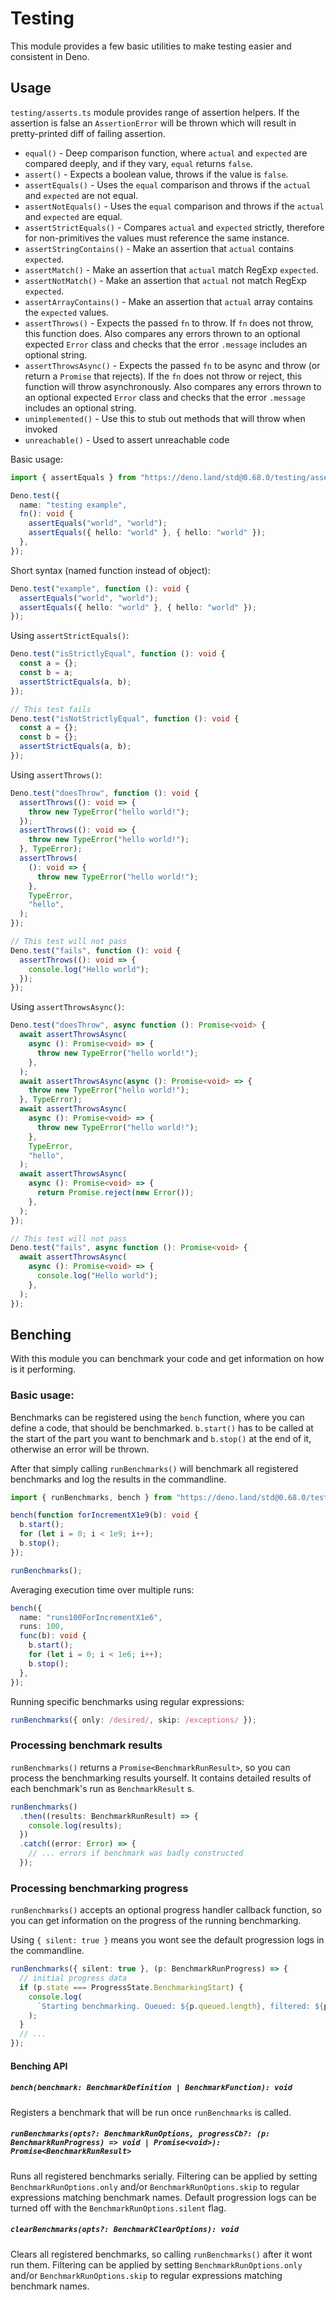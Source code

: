 # Testing

This module provides a few basic utilities to make testing easier and consistent
in Deno.

## Usage

`testing/asserts.ts` module provides range of assertion helpers. If the
assertion is false an `AssertionError` will be thrown which will result in
pretty-printed diff of failing assertion.

- `equal()` - Deep comparison function, where `actual` and `expected` are
  compared deeply, and if they vary, `equal` returns `false`.
- `assert()` - Expects a boolean value, throws if the value is `false`.
- `assertEquals()` - Uses the `equal` comparison and throws if the `actual` and
  `expected` are not equal.
- `assertNotEquals()` - Uses the `equal` comparison and throws if the `actual`
  and `expected` are equal.
- `assertStrictEquals()` - Compares `actual` and `expected` strictly, therefore
  for non-primitives the values must reference the same instance.
- `assertStringContains()` - Make an assertion that `actual` contains
  `expected`.
- `assertMatch()` - Make an assertion that `actual` match RegExp `expected`.
- `assertNotMatch()` - Make an assertion that `actual` not match RegExp
  `expected`.
- `assertArrayContains()` - Make an assertion that `actual` array contains the
  `expected` values.
- `assertThrows()` - Expects the passed `fn` to throw. If `fn` does not throw,
  this function does. Also compares any errors thrown to an optional expected
  `Error` class and checks that the error `.message` includes an optional
  string.
- `assertThrowsAsync()` - Expects the passed `fn` to be async and throw (or
  return a `Promise` that rejects). If the `fn` does not throw or reject, this
  function will throw asynchronously. Also compares any errors thrown to an
  optional expected `Error` class and checks that the error `.message` includes
  an optional string.
- `unimplemented()` - Use this to stub out methods that will throw when invoked
- `unreachable()` - Used to assert unreachable code

Basic usage:

```ts
import { assertEquals } from "https://deno.land/std@0.68.0/testing/asserts.ts";

Deno.test({
  name: "testing example",
  fn(): void {
    assertEquals("world", "world");
    assertEquals({ hello: "world" }, { hello: "world" });
  },
});
```

Short syntax (named function instead of object):

```ts
Deno.test("example", function (): void {
  assertEquals("world", "world");
  assertEquals({ hello: "world" }, { hello: "world" });
});
```

Using `assertStrictEquals()`:

```ts
Deno.test("isStrictlyEqual", function (): void {
  const a = {};
  const b = a;
  assertStrictEquals(a, b);
});

// This test fails
Deno.test("isNotStrictlyEqual", function (): void {
  const a = {};
  const b = {};
  assertStrictEquals(a, b);
});
```

Using `assertThrows()`:

```ts
Deno.test("doesThrow", function (): void {
  assertThrows((): void => {
    throw new TypeError("hello world!");
  });
  assertThrows((): void => {
    throw new TypeError("hello world!");
  }, TypeError);
  assertThrows(
    (): void => {
      throw new TypeError("hello world!");
    },
    TypeError,
    "hello",
  );
});

// This test will not pass
Deno.test("fails", function (): void {
  assertThrows((): void => {
    console.log("Hello world");
  });
});
```

Using `assertThrowsAsync()`:

```ts
Deno.test("doesThrow", async function (): Promise<void> {
  await assertThrowsAsync(
    async (): Promise<void> => {
      throw new TypeError("hello world!");
    },
  );
  await assertThrowsAsync(async (): Promise<void> => {
    throw new TypeError("hello world!");
  }, TypeError);
  await assertThrowsAsync(
    async (): Promise<void> => {
      throw new TypeError("hello world!");
    },
    TypeError,
    "hello",
  );
  await assertThrowsAsync(
    async (): Promise<void> => {
      return Promise.reject(new Error());
    },
  );
});

// This test will not pass
Deno.test("fails", async function (): Promise<void> {
  await assertThrowsAsync(
    async (): Promise<void> => {
      console.log("Hello world");
    },
  );
});
```

## Benching

With this module you can benchmark your code and get information on how is it
performing.

### Basic usage:

Benchmarks can be registered using the `bench` function, where you can define a
code, that should be benchmarked. `b.start()` has to be called at the start of
the part you want to benchmark and `b.stop()` at the end of it, otherwise an
error will be thrown.

After that simply calling `runBenchmarks()` will benchmark all registered
benchmarks and log the results in the commandline.

```ts
import { runBenchmarks, bench } from "https://deno.land/std@0.68.0/testing/bench.ts";

bench(function forIncrementX1e9(b): void {
  b.start();
  for (let i = 0; i < 1e9; i++);
  b.stop();
});

runBenchmarks();
```

Averaging execution time over multiple runs:

```ts
bench({
  name: "runs100ForIncrementX1e6",
  runs: 100,
  func(b): void {
    b.start();
    for (let i = 0; i < 1e6; i++);
    b.stop();
  },
});
```

Running specific benchmarks using regular expressions:

```ts
runBenchmarks({ only: /desired/, skip: /exceptions/ });
```

### Processing benchmark results

`runBenchmarks()` returns a `Promise<BenchmarkRunResult>`, so you can process
the benchmarking results yourself. It contains detailed results of each
benchmark's run as `BenchmarkResult` s.

```ts
runBenchmarks()
  .then((results: BenchmarkRunResult) => {
    console.log(results);
  })
  .catch((error: Error) => {
    // ... errors if benchmark was badly constructed
  });
```

### Processing benchmarking progress

`runBenchmarks()` accepts an optional progress handler callback function, so you
can get information on the progress of the running benchmarking.

Using `{ silent: true }` means you wont see the default progression logs in the
commandline.

```ts
runBenchmarks({ silent: true }, (p: BenchmarkRunProgress) => {
  // initial progress data
  if (p.state === ProgressState.BenchmarkingStart) {
    console.log(
      `Starting benchmarking. Queued: ${p.queued.length}, filtered: ${p.filtered}`,
    );
  }
  // ...
});
```

#### Benching API

##### `bench(benchmark: BenchmarkDefinition | BenchmarkFunction): void`

Registers a benchmark that will be run once `runBenchmarks` is called.

##### `runBenchmarks(opts?: BenchmarkRunOptions, progressCb?: (p: BenchmarkRunProgress) => void | Promise<void>): Promise<BenchmarkRunResult>`

Runs all registered benchmarks serially. Filtering can be applied by setting
`BenchmarkRunOptions.only` and/or `BenchmarkRunOptions.skip` to regular
expressions matching benchmark names. Default progression logs can be turned off
with the `BenchmarkRunOptions.silent` flag.

##### `clearBenchmarks(opts?: BenchmarkClearOptions): void`

Clears all registered benchmarks, so calling `runBenchmarks()` after it wont run
them. Filtering can be applied by setting `BenchmarkRunOptions.only` and/or
`BenchmarkRunOptions.skip` to regular expressions matching benchmark names.
